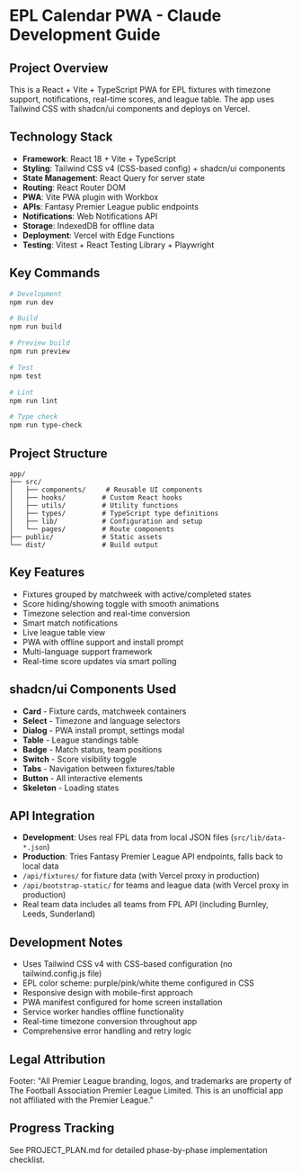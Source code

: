 # EPL Calendar PWA - Claude Development Guide

## Project Overview
This is a React + Vite + TypeScript PWA for EPL fixtures with timezone support, notifications, real-time scores, and league table. The app uses Tailwind CSS with shadcn/ui components and deploys on Vercel.

## Technology Stack
- **Framework**: React 18 + Vite + TypeScript
- **Styling**: Tailwind CSS v4 (CSS-based config) + shadcn/ui components
- **State Management**: React Query for server state
- **Routing**: React Router DOM
- **PWA**: Vite PWA plugin with Workbox
- **APIs**: Fantasy Premier League public endpoints
- **Notifications**: Web Notifications API
- **Storage**: IndexedDB for offline data
- **Deployment**: Vercel with Edge Functions
- **Testing**: Vitest + React Testing Library + Playwright

## Key Commands
```bash
# Development
npm run dev

# Build
npm run build

# Preview build
npm run preview

# Test
npm test

# Lint
npm run lint

# Type check
npm run type-check
```

## Project Structure
```
app/
├── src/
│   ├── components/     # Reusable UI components
│   ├── hooks/         # Custom React hooks
│   ├── utils/         # Utility functions
│   ├── types/         # TypeScript type definitions
│   ├── lib/           # Configuration and setup
│   └── pages/         # Route components
├── public/            # Static assets
└── dist/              # Build output
```

## Key Features
- Fixtures grouped by matchweek with active/completed states
- Score hiding/showing toggle with smooth animations
- Timezone selection and real-time conversion
- Smart match notifications
- Live league table view
- PWA with offline support and install prompt
- Multi-language support framework
- Real-time score updates via smart polling

## shadcn/ui Components Used
- **Card** - Fixture cards, matchweek containers
- **Select** - Timezone and language selectors
- **Dialog** - PWA install prompt, settings modal
- **Table** - League standings table
- **Badge** - Match status, team positions
- **Switch** - Score visibility toggle
- **Tabs** - Navigation between fixtures/table
- **Button** - All interactive elements
- **Skeleton** - Loading states

## API Integration
- **Development**: Uses real FPL data from local JSON files (`src/lib/data-*.json`)
- **Production**: Tries Fantasy Premier League API endpoints, falls back to local data
- `/api/fixtures/` for fixture data (with Vercel proxy in production)
- `/api/bootstrap-static/` for teams and league data (with Vercel proxy in production)
- Real team data includes all teams from FPL API (including Burnley, Leeds, Sunderland)

## Development Notes
- Uses Tailwind CSS v4 with CSS-based configuration (no tailwind.config.js file)
- EPL color scheme: purple/pink/white theme configured in CSS
- Responsive design with mobile-first approach
- PWA manifest configured for home screen installation
- Service worker handles offline functionality
- Real-time timezone conversion throughout app
- Comprehensive error handling and retry logic

## Legal Attribution
Footer: "All Premier League branding, logos, and trademarks are property of The Football Association Premier League Limited. This is an unofficial app not affiliated with the Premier League."

## Progress Tracking
See PROJECT_PLAN.md for detailed phase-by-phase implementation checklist.